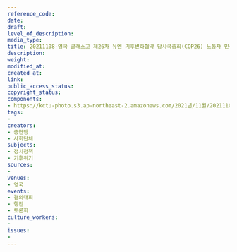 ```yaml
---
reference_code: 
date: 
draft: 
level_of_description: 
media_type: 
title: 20211108-영국 글래스고 제26차 유엔 기후변화협약 당사국총회(COP26) 노동자 민중 공동행동
description: 
weight: 
modified_at: 
created_at: 
link: 
public_access_status: 
copyright_status: 
components:
- https://kctu-photo.s3.ap-northeast-2.amazonaws.com/2021년/11월/20211108-영국+글래스고+제26차+유엔+기후변화협약+당사국총회(COP26)+노동자+민중+공동행동/photo_2021-11-08_09-31-46.jpg
tags:
- 
creators:
- 총연맹
- 사회단체
subjects:
- 정치정책
- 기후위기
sources:
- 
venues:
- 영국
events:
- 결의대회
- 행진
- 토론회
culture_workers:
- 
issues:
- 
---
```

